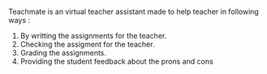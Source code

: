 Teachmate is an virtual teacher assistant made to help teacher in following ways :
1) By writting the assignments for the teacher.
2) Checking the assigment for the teacher.
3) Grading the assignments.
4) Providing the student feedback about the prons and cons
